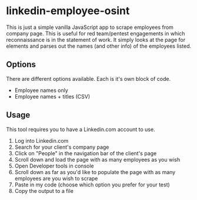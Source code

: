 # linkedin-employee-osint
This is just a simple vanilla JavaScript app to scrape employees from company page. This is useful for red team/pentest engagements in which reconnaissance is in the statement of work. It simply looks at the page for elements and parses out the names (and other info) of the employees listed.

## Options
There are different options available. Each is it's own block of code.
* Employee names only
* Employee names + titles (CSV)

## Usage
This tool requires you to have a Linkedin.com account to use.
  1. Log into Linkedin.com
  2. Search for your client's company page
  3. Click on "People" in the navigation bar of the client's page
  4. Scroll down and load the page with as many employees as you wish
  5. Open Developer tools in console
  6. Scroll down as far as you'd like to populate the page with as many employees are you wish to scrape
  7. Paste in my code (choose which option you prefer for your test)
  8. Copy the output to a file
  
